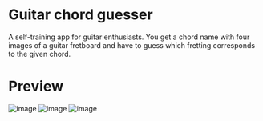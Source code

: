 # Guitar chord guesser
A self-training app for guitar enthusiasts.
You get a chord name with four images of a guitar fretboard and have to guess which fretting corresponds to the given chord.

# Preview
![image](https://github.com/csongorszasz/Guitar-chord-guesser/assets/75858356/2d3ae507-ccdb-4730-aceb-e0bf5e542d8d)
![image](https://github.com/csongorszasz/Guitar-chord-guesser/assets/75858356/e85c02b3-7997-48bc-b52b-e36c59526f4a)
![image](https://github.com/csongorszasz/Guitar-chord-guesser/assets/75858356/77cde1d0-dd23-4cdf-b52c-cad070383300)

 
